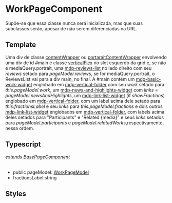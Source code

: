 # WorkPageComponent
Supõe-se que essa classe nunca será inicializada, mas que suas subclasses serão, apesar de não serem diferenciadas na URL.
## Template
Uma div de classe [contentWrapper](/Docs/src/Styles.md#.contentWrapper) ou [portaraitContentWrapper](/Docs/src/Styles.md#.contentWrapperPortrait) envolvendo uma div de id #main e classe [verticalFlex](/Docs/src/Styles.md#.verticalFlex) no slot esquerdo da grid e, se não é mediaQuery.portrait,  uma [mdp-reviews-list](/Docs/src/app/components/structure/ReviewsList.md) no lado direito com seu *reviews* setado para *pageModel.reviews*, se for mediaQuery.portrait, o ReviewsList vai para a div main, no final. A #main contém um [mdp-basic-work-widget](/Docs/src/app/components/widgets/BasicWorkWidget.md) englobado em [mdp-vertical-folder](/Docs/src/app/components/controls/folder/VerticalFolder.md) com seu *work* setado para *this.pageModel.work*, um [mdp-news-and-highlights-widget](/Docs/src/app/components/widgets/NewsAndHighlightsWidget.md) com *links* = *pageModel.newsAndHighlights*, um [mdp-link-list-widget](/Docs/src/app/components/widgets/LinkListWidget.md) \(if *showFractions*\) englobado em [mdp-vertical-folder](/Docs/src/app/components/controls/folder/VerticalFolder.md), com um label acima dele setado para *this.fractionsLabel* e seu *links* para *this.pageModel.fractions* e dois outros [mdp-link-list-widget](/Docs/src/app/components/widgets/LinkListWidget.md) englobados em [mdp-vertical-folder](/Docs/src/app/components/controls/folder/VerticalFolder.md), com labels acima deles setados para "Participants" e "Related {media}" e seus *links* setados para *pageModel.participants* e *pageModel.relatedWorks*,respectivamente, nessa ordem.
## Typescript
*extends [BasePageComponent](/Docs/src/app/components/pages/BasePage.md)*<br><br>
- public pageModel: [WorkPageModel](/Docs/src/app/models/pages/WorkPageModel.md)
- fractionsLabel:string
## Styles